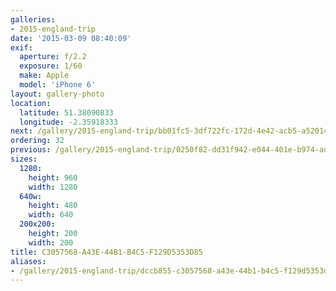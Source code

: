 ```yaml
---
galleries:
- 2015-england-trip
date: '2015-03-09 08:40:09'
exif:
  aperture: f/2.2
  exposure: 1/60
  make: Apple
  model: 'iPhone 6'
layout: gallery-photo
location:
  latitude: 51.38090833
  longitude: -2.35918333
next: /gallery/2015-england-trip/bb01fc5-3df722fc-172d-4e42-acb5-a5201452f47f
ordering: 32
previous: /gallery/2015-england-trip/0250f82-dd31f942-e044-401e-b974-ad18588484d3
sizes:
  1280:
    height: 960
    width: 1280
  640w:
    height: 480
    width: 640
  200x200:
    height: 200
    width: 200
title: C3057568-A43E-44B1-B4C5-F129D5353D85
aliases:
- /gallery/2015-england-trip/dccb855-c3057568-a43e-44b1-b4c5-f129d5353d85.html
---
```

